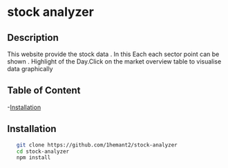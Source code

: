 # stock analyzer 

## Description 
 This website provide the stock data . In this Each each sector point can be shown . Highlight of the Day.Click on the market overview table to visualise data graphically

## Table of Content 
 -[Installation](#installation)
 
## Installation
```bash
   git clone https://github.com/1hemant2/stock-analyzer
   cd stock-analyzer
   npm install
```
